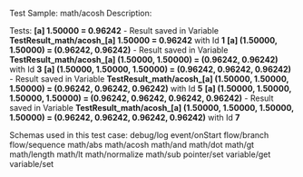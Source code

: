 Test Sample: math/acosh
Description: 

Tests:
	**[a] 1.50000 = 0.96242** - Result saved in Variable **TestResult_math/acosh_[a] 1.50000 = 0.96242** with Id **1**
	**[a] (1.50000, 1.50000) = (0.96242, 0.96242)** - Result saved in Variable **TestResult_math/acosh_[a] (1.50000, 1.50000) = (0.96242, 0.96242)** with Id **3**
	**[a] (1.50000, 1.50000, 1.50000) = (0.96242, 0.96242, 0.96242)** - Result saved in Variable **TestResult_math/acosh_[a] (1.50000, 1.50000, 1.50000) = (0.96242, 0.96242, 0.96242)** with Id **5**
	**[a] (1.50000, 1.50000, 1.50000, 1.50000) = (0.96242, 0.96242, 0.96242, 0.96242)** - Result saved in Variable **TestResult_math/acosh_[a] (1.50000, 1.50000, 1.50000, 1.50000) = (0.96242, 0.96242, 0.96242, 0.96242)** with Id **7**

Schemas used in this test case:
	debug/log
	event/onStart
	flow/branch
	flow/sequence
	math/abs
	math/acosh
	math/and
	math/dot
	math/gt
	math/length
	math/lt
	math/normalize
	math/sub
	pointer/set
	variable/get
	variable/set
